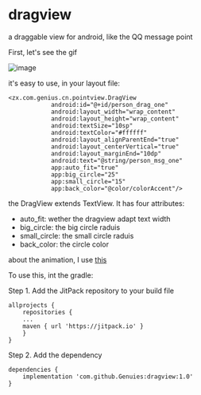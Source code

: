 # dragview
a draggable view for android, like the QQ message point

First, let's see the gif

![image](https://github.com/Genuies/dragview/blob/master/2.gif)

it's easy to use, in your layout file:
```
<zx.com.genius.cn.pointview.DragView
            android:id="@+id/person_drag_one"
            android:layout_width="wrap_content"
            android:layout_height="wrap_content"
            android:textSize="10sp"
            android:textColor="#ffffff"
            android:layout_alignParentEnd="true"
            android:layout_centerVertical="true"
            android:layout_marginEnd="10dp"
            android:text="@string/person_msg_one"
            app:auto_fit="true"
            app:big_circle="25"
            app:small_circle="15"
            app:back_color="@color/colorAccent"/>
```

the DragView extends TextView. It has four attributes:
* auto_fit: wether the dragview adapt text width
* big_circle: the big circle raduis
* small_circle: the small circle raduis
* back_color: the circle color

about the animation, I use [this](https://github.com/835127729/ViewExplosion)

To use this, int the gradle:

Step 1. Add the JitPack repository to your build file
```
allprojects {
    repositories {
	...
	maven { url 'https://jitpack.io' }
    }
}
```
Step 2. Add the dependency
```
dependencies {
    implementation 'com.github.Genuies:dragview:1.0'
}
```

